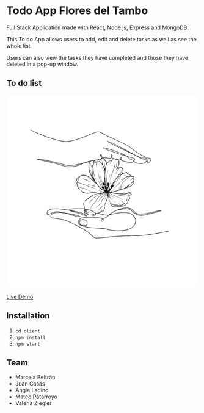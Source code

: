 # Todo App Flores del Tambo

Full Stack Application made with React, Node.js, Express and MongoDB.

This To do App allows users to add, edit and delete tasks as well as see the whole list.

Users can also view the tasks they have completed and those they have deleted in a pop-up window.

## To do list

![To do app](./client/src/assets/Logoflor.png "To do App flores del Tambo")

[Live Demo](https://mern-flores-tambo.herokuapp.com/)


## Installation

1. `cd client`
2. `npm install`
3. `npm start`

## Team

- Marcela Beltrán
- Juan Casas
- Angie Ladino
- Mateo Patarroyo
- Valeria Ziegler
